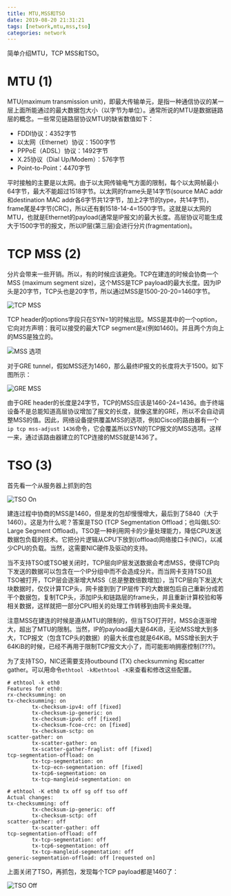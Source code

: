 ```yaml
---
title: MTU,MSS和TSO
date: 2019-08-20 21:31:21
tags: [network,mtu,mss,tso]
categories: network 
---
```


简单介绍MTU，TCP MSS和TSO。

<!-- more -->

# MTU (1)

MTU(maximum transmission unit)，即最大传输单元，是指一种通信协议的某一层上面所能通过的最大数据包大小（以字节为单位）。通常所说的MTU是数据链路层的概念。一些常见链路层协议MTU的缺省数值如下：

- FDDI协议：4352字节
- 以太网（Ethernet）协议：1500字节
- PPPoE（ADSL）协议：1492字节
- X.25协议（Dial Up/Modem）：576字节
- Point-to-Point：4470字节

平时接触的主要是以太网。由于以太网传输电气方面的限制，每个以太网帧最小64字节，最大不能超过1518字节。以太网的frame头是14字节(source MAC addr和destination MAC addr各6字节共12字节，加上2字节的type，共14字节)，frame尾是4字节(CRC)，所以还有剩1518-14-4=1500字节。这就是以太网的MTU，也就是Ethernet的payload(通常是IP报文)的最大长度。高层协议可能生成大于1500字节的报文，所以IP层(第三层)会进行分片(fragmentation)。

# TCP MSS (2)

分片会带来一些开销。所以，有的时候应该避免。TCP在建连的时候会协商一个MSS (maximum segment size)，这个MSS是TCP payload的最大长度。因为IP头是20字节，TCP头也是20字节，所以通过MSS是1500-20-20=1460字节。

![TCP MSS](tcp-mss.png)


TCP header的options字段只在SYN=1的时候出现。MSS是其中的一个option，它向对方声明：我可以接受的最大TCP segment是x(例如1460)。并且两个方向上的MSS是独立的。

![MSS 选项](mss-option.png)

对于GRE tunnel，假如MSS还为1460，那么最终IP报文的长度将大于1500。如下图所示：

![GRE MSS](gre-mss.png)

由于GRE header的长度是24字节，TCP的MSS应该是1460-24=1436。由于终端设备不是总能知道高层协议增加了报文的长度，就像这里的GRE，所以不会自动调整MSS的值。因此，网络设备提供覆盖MSS的选项，例如Cisco的路由器有一个`ip tcp mss-adjust 1436`命令，它会覆盖所以SYN的TCP报文的MSS选项。这样一来，通过该路由器建立的TCP连接的MSS就是1436了。

# TSO (3)

首先看一个从服务器上抓到的包

![TSO On](tso-on.png)

建连过程中协商的MSS是1460，但是发的包却慢慢增大，最后到了5840（大于1460）。这是为什么呢？答案是TSO (TCP Segmentation Offload；也叫做LSO: Large Segment Offload)。TSO是一种利用网卡的少量处理能力，降低CPU发送数据包负载的技术。它把分片逻辑从CPU下放到(offload)网络接口卡(NIC)，以减少CPU的负载。当然，这需要NIC硬件及驱动的支持。

当不支持TSO或TSO被关闭时，TCP层向IP层发送数据会考虑MSS，使得TCP向下发送的数据可以包含在一个IP分组中而不会造成分片。而当网卡支持TSO且TSO被打开，TCP层会逐渐增大MSS（总是整数倍数增加），当TCP层向下发送大块数据时，仅仅计算TCP头，网卡接到到了IP层传下的大数据包后自己重新分成若干个数据包，复制TCP头，添加IP头和链路层的frame头，并且重新计算校验和等相关数据，这样就把一部分CPU相关的处理工作转移到由网卡来处理。

注意MSS在建连的时候是遵从MTU的限制的，但当TSO打开时，MSS会逐渐增大，超出了MTU的限制。当然，IP的payload最大是64KiB，无论MSS增大到多大，TCP报文（包含TCP头的数据）的最大长度也就是64KiB。MSS增长到大于64KiB的时候，已经不再用于限制TCP报文大小了，而可能影响拥塞控制(???)。

为了支持TSO，NIC还需要支持outbound (TX) checksumming 和scatter gather。可以用命令`ethtool -k和ethtool -K`来查看和修改这些配置。

```
# ethtool -k eth0
Features for eth0:
rx-checksumming: on
tx-checksumming: on
        tx-checksum-ipv4: off [fixed]
        tx-checksum-ip-generic: on
        tx-checksum-ipv6: off [fixed]
        tx-checksum-fcoe-crc: on [fixed]
        tx-checksum-sctp: on
scatter-gather: on
        tx-scatter-gather: on
        tx-scatter-gather-fraglist: off [fixed]
tcp-segmentation-offload: on
        tx-tcp-segmentation: on
        tx-tcp-ecn-segmentation: off [fixed]
        tx-tcp6-segmentation: on
        tx-tcp-mangleid-segmentation: on

# ethtool -K eth0 tx off sg off tso off
Actual changes:
tx-checksumming: off
        tx-checksum-ip-generic: off
        tx-checksum-sctp: off
scatter-gather: off
        tx-scatter-gather: off
tcp-segmentation-offload: off
        tx-tcp-segmentation: off
        tx-tcp6-segmentation: off
        tx-tcp-mangleid-segmentation: off
generic-segmentation-offload: off [requested on]
```

上面关闭了TSO，再抓包，发现每个TCP payload都是1460了：

![TSO Off](tso-off.png)

